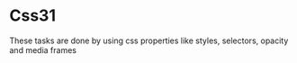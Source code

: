 # Css31
These tasks are done by using css properties like styles, selectors, opacity and media frames
